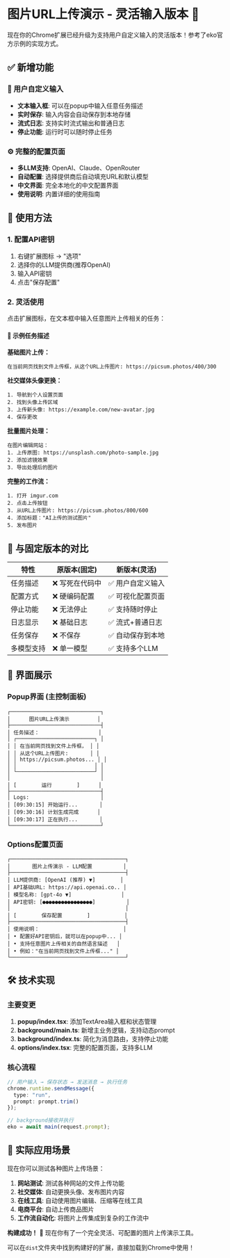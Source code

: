 # 图片URL上传演示 - 灵活输入版本 🎯

现在你的Chrome扩展已经升级为支持用户自定义输入的灵活版本！参考了eko官方示例的实现方式。

## ✅ 新增功能

### 🔧 用户自定义输入
- **文本输入框**: 可以在popup中输入任意任务描述
- **实时保存**: 输入内容会自动保存到本地存储
- **流式日志**: 支持实时流式输出和普通日志
- **停止功能**: 运行时可以随时停止任务

### ⚙️ 完整的配置页面
- **多LLM支持**: OpenAI、Claude、OpenRouter
- **自动配置**: 选择提供商后自动填充URL和默认模型
- **中文界面**: 完全本地化的中文配置界面
- **使用说明**: 内置详细的使用指南

## 🚀 使用方法

### 1. 配置API密钥
1. 右键扩展图标 → "选项" 
2. 选择你的LLM提供商(推荐OpenAI)
3. 输入API密钥
4. 点击"保存配置"

### 2. 灵活使用
点击扩展图标，在文本框中输入任意图片上传相关的任务：

#### 📝 示例任务描述

**基础图片上传：**
```
在当前网页找到文件上传框，从这个URL上传图片: https://picsum.photos/400/300
```

**社交媒体头像更换：**
```
1. 导航到个人设置页面
2. 找到头像上传区域  
3. 上传新头像: https://example.com/new-avatar.jpg
4. 保存更改
```

**批量图片处理：**
```
在图片编辑网站：
1. 上传原图: https://unsplash.com/photo-sample.jpg
2. 添加滤镜效果
3. 导出处理后的图片
```

**完整的工作流：**
```
1. 打开 imgur.com
2. 点击上传按钮
3. 从URL上传图片: https://picsum.photos/800/600
4. 添加标题："AI上传的测试图片"
5. 发布图片
```

## 🔄 与固定版本的对比

| 特性 | 原版本(固定) | 新版本(灵活) |
|------|-------------|-------------|
| 任务描述 | ❌ 写死在代码中 | ✅ 用户自定义输入 |
| 配置方式 | ❌ 硬编码配置 | ✅ 可视化配置页面 |
| 停止功能 | ❌ 无法停止 | ✅ 支持随时停止 |
| 日志显示 | ❌ 基础日志 | ✅ 流式+普通日志 |
| 任务保存 | ❌ 不保存 | ✅ 自动保存到本地 |
| 多模型支持 | ❌ 单一模型 | ✅ 支持多个LLM |

## 🎨 界面展示

### Popup界面 (主控制面板)
```
┌─────────────────────────────┐
│      图片URL上传演示         │
├─────────────────────────────┤
│ 任务描述：                   │
│ ┌─────────────────────────┐ │
│ │ 在当前网页找到文件上传框， │ │
│ │ 从这个URL上传图片:       │ │  
│ │ https://picsum.photos... │ │
│ │                         │ │
│ └─────────────────────────┘ │
│                             │
│ [        运行        ]      │
├─────────────────────────────┤
│ Logs:                       │
│ [09:30:15] 开始运行...       │
│ [09:30:16] 计划生成完成      │
│ [09:30:17] 正在执行...       │
└─────────────────────────────┘
```

### Options配置页面
```
┌─────────────────────────────────────┐
│       图片上传演示 - LLM配置          │
├─────────────────────────────────────┤
│ LLM提供商: [OpenAI (推荐) ▼]        │
│ API基础URL: https://api.openai.co.. │
│ 模型名称: [gpt-4o ▼]                │  
│ API密钥: [●●●●●●●●●●●●●●●●]          │
│                                     │
│ [        保存配置        ]           │
├─────────────────────────────────────┤
│ 使用说明：                           │
│ • 配置好API密钥后，就可以在popup中... │
│ • 支持任意图片上传相关的自然语言描述   │
│ • 例如："在当前网页找到文件上传框..." │
└─────────────────────────────────────┘
```

## 🛠️ 技术实现

### 主要变更
1. **popup/index.tsx**: 添加TextArea输入框和状态管理
2. **background/main.ts**: 新增主业务逻辑，支持动态prompt
3. **background/index.ts**: 简化为消息路由，支持停止功能
4. **options/index.tsx**: 完整的配置页面，支持多LLM

### 核心流程
```typescript
// 用户输入 → 保存状态 → 发送消息 → 执行任务
chrome.runtime.sendMessage({ 
  type: "run", 
  prompt: prompt.trim() 
});

// background接收并执行
eko = await main(request.prompt);
```

## 🎯 实际应用场景

现在你可以测试各种图片上传场景：

1. **网站测试**: 测试各种网站的文件上传功能
2. **社交媒体**: 自动更换头像、发布图片内容
3. **在线工具**: 自动使用图片编辑、压缩等在线工具
4. **电商平台**: 自动上传商品图片
5. **工作流自动化**: 将图片上传集成到复杂的工作流中

**构建成功！** 🎉 现在你有了一个完全灵活、可配置的图片上传演示工具。

可以在`dist`文件夹中找到构建好的扩展，直接加载到Chrome中使用！